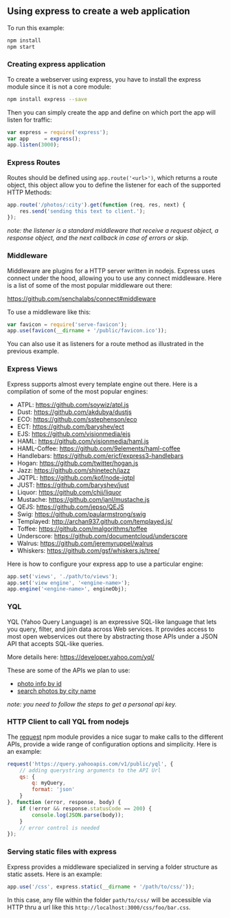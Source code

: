 ## Using express to create a web application

To run this example:

```bash
npm install
npm start
```

### Creating express application

To create a webserver using express, you have to install the express module since it is not a core module:

```bash
npm install express --save
`````

Then you can simply create the app and define on which port the app will listen for traffic:

```javascript
var express = require('express');
var app     = express();
app.listen(3000);
```

### Express Routes

Routes should be defined using `app.route('<url>')`, which returns a route object, this object allow you to define the listener for each of the supported HTTP Methods:

```javascript
app.route('/photos/:city').get(function (req, res, next) {
    res.send('sending this text to client.');
});
```

_note: the listener is a standard middleware that receive a request object, a response object, and the next callback in case of errors or skip._

### Middleware

Middleware are plugins for a HTTP server written in nodejs. Express uses connect under the hood, allowing you to use any connect middleware. Here is a list of some of the most popular middleware out there:

https://github.com/senchalabs/connect#middleware

To use a middleware like this:

```javascript
var favicon = require('serve-favicon');
app.use(favicon(__dirname + '/public/favicon.ico'));
```

You can also use it as listeners for a route method as illustrated in the previous example.

### Express Views

Express supports almost every template engine out there. Here is a compilation of some of the most popular engines:

 * ATPL: https://github.com/soywiz/atpl.js
 * Dust: https://github.com/akdubya/dustjs
 * ECO: https://github.com/sstephenson/eco
 * ECT: https://github.com/baryshev/ect
 * EJS: https://github.com/visionmedia/ejs
 * HAML: https://github.com/visionmedia/haml.js
 * HAML-Coffee: https://github.com/9elements/haml-coffee
 * Handlebars: https://github.com/ericf/express3-handlebars
 * Hogan: https://github.com/twitter/hogan.js
 * Jazz: https://github.com/shinetech/jazz
 * JQTPL: https://github.com/kof/node-jqtpl
 * JUST: https://github.com/baryshev/just
 * Liquor: https://github.com/chjj/liquor
 * Mustache: https://github.com/janl/mustache.js
 * QEJS: https://github.com/jepso/QEJS
 * Swig: https://github.com/paularmstrong/swig
 * Templayed: http://archan937.github.com/templayed.js/
 * Toffee: https://github.com/malgorithms/toffee
 * Underscore: https://github.com/documentcloud/underscore
 * Walrus: https://github.com/jeremyruppel/walrus
 * Whiskers: https://github.com/gsf/whiskers.js/tree/

Here is how to configure your express app to use a particular engine:

```javascript
app.set('views', './path/to/views');
app.set('view engine', '<engine-name>');
app.engine('<engine-name>', engineObj);
```

### YQL

YQL (Yahoo Query Language) is an expressive SQL-like language that lets you query, filter, and join data across Web services. It provides access to most open webservices out there by abstracting those APIs under a JSON API that accepts SQL-like queries.

More details here: https://developer.yahoo.com/yql/

These are some of the APIs we plan to use:

* [photo info by id][]
* [search photos by city name][]

_note: you need to follow the steps to get a personal api key._

[search photos by city name]: https://developer.yahoo.com/yql/console/#h=select+*+from+flickr.photos.search+where+woe_id+in+(select+woeid+from+geo.places+where+text%3D%22sunnyvale%2C+usa%22+limit+1)+AND+api_key+%3D+0984607e2222db7a1be6a5692741ca08+limit+9
[photo info by id]: https://developer.yahoo.com/yql/console/?_uiFocus=flickr&q=select%20*%20from%20flickr.photos.search%20where%20has_geo%3D%22true%22%20and%20text%3D%22london%2CUK%22%20and%20api_key%3D%2292bd0de55a63046155c09f1a06876875%22%3B#h=select+*+from+flickr.photos.info+where+photo_id%3D'2186714153'

### HTTP Client to call YQL from nodejs

The [request][] npm module provides a nice sugar to make calls to the different APIs, provide a wide range of configuration options and simplicity. Here is an example:

```javascript
request('https://query.yahooapis.com/v1/public/yql', {
    // adding querystring arguments to the API Url
    qs: {
        q: myQuery,
        format: 'json'
    }
}, function (error, response, body) {
    if (!error && response.statusCode == 200) {
        console.log(JSON.parse(body));
    }
    // error control is needed
});
```

[request]: https://github.com/mikeal/request

### Serving static files with express

Express provides a middleware specialized in serving a folder structure as static assets. Here is an example:

```javascript
app.use('/css', express.static(__dirname + '/path/to/css/'));
```

In this case, any file within the folder `path/to/css/` will be accessible via HTTP thru a url like this `http://localhost:3000/css/foo/bar.css`.
